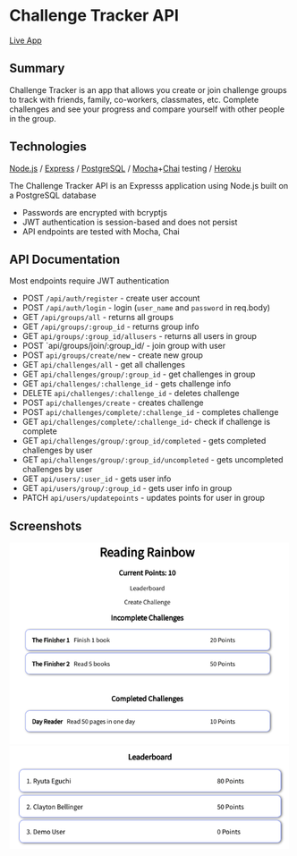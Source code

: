 # Challenge Tracker API
[Live App](https://ryutae-challenge-tracker-app.now.sh)

## Summary

Challenge Tracker is an app that allows you create or join challenge groups to track with friends, family, co-workers, classmates, etc. Complete challenges and see your progress and compare yourself with other people in the group. 

## Technologies
[Node.js](https://nodejs.org/en/) / [Express](https://expressjs.com/) / [PostgreSQL](https://www.postgresql.org/) / [Mocha](https://mochajs.org/)+[Chai](http://chaijs.com/) testing / [Heroku](https://www.heroku.com/)

The Challenge Tracker API is an Expresss application using Node.js built on a PostgreSQL database
- Passwords are encrypted with bcryptjs
- JWT authentication is session-based and does not persist
- API endpoints are tested with Mocha, Chai

## API Documentation
Most endpoints require JWT authentication
- POST `/api/auth/register` - create user account
- POST `/api/auth/login` - login (`user_name` and `password` in req.body)
- GET `/api/groups/all` - returns all groups
- GET `/api/groups/:group_id` - returns group info
- GET `api/groups/:group_id/allusers` - returns all users in group
- POST `api/groups/join/:group_id/ - join group with user
- POST `api/groups/create/new` - create new group
- GET `api/challenges/all` - get all challenges
- GET `api/challenges/group/:group_id` - get challenges in group
- GET `api/challenges/:challenge_id` - gets challenge info
- DELETE `api/challenges/:challenge_id` - deletes challenge
- POST `api/challenges/create` - creates challenge
- POST `api/challenges/complete/:challenge_id` - completes challenge
- GET `api/challenges/complete/:challenge_id`- check if challenge is complete
- GET `api/challenges/group/:group_id/completed` - gets completed challenges by user
- GET `api/challenges/group/:group_id/uncompleted` - gets uncompleted challenges by user
- GET `api/users/:user_id` - gets user info
- GET `api/users/group/:group_id` - gets user info in group
- PATCH `api/users/updatepoints` - updates points for user in group

## Screenshots
<img src="/public/Complete_Incomplete_list.png" width="500" alt="challenge-list">
<img src="/public/Leaderboard.png" width="500" alt="leaderboard">


